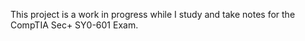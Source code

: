 This project is a work in progress while I study and take notes for the CompTIA Sec+ SY0-601 Exam. 


